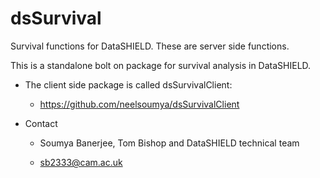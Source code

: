 # dsSurvival

Survival functions for DataSHIELD. These are server side functions.

This is a standalone bolt on package for survival analysis in DataSHIELD.

* The client side package is called dsSurvivalClient:

    * https://github.com/neelsoumya/dsSurvivalClient

* Contact

    * Soumya Banerjee, Tom Bishop and DataSHIELD technical team

    * sb2333@cam.ac.uk
    




